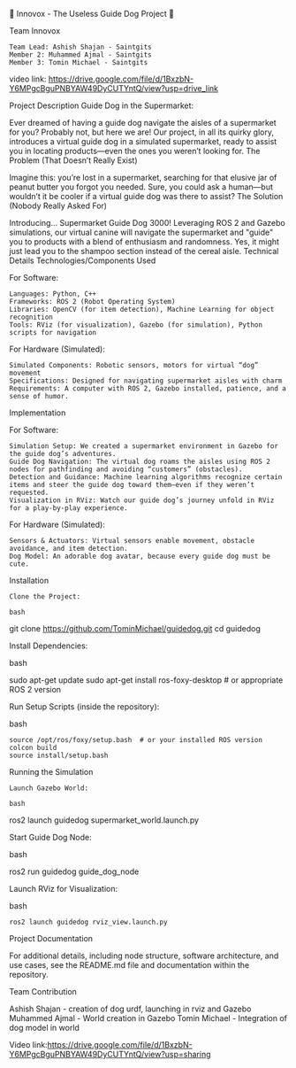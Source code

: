 🐶 Innovox - The Useless Guide Dog Project 🐾


Team Innovox

    Team Lead: Ashish Shajan - Saintgits
    Member 2: Muhammed Ajmal - Saintgits
    Member 3: Tomin Michael - Saintgits

video link: https://drive.google.com/file/d/1BxzbN-Y6MPgcBguPNBYAW49DyCUTYntQ/view?usp=drive_link

Project Description
Guide Dog in the Supermarket:

Ever dreamed of having a guide dog navigate the aisles of a supermarket for you? Probably not, but here we are! Our project, in all its quirky glory, introduces a virtual guide dog in a simulated supermarket, ready to assist you in locating products—even the ones you weren’t looking for.
The Problem (That Doesn’t Really Exist)

Imagine this: you’re lost in a supermarket, searching for that elusive jar of peanut butter you forgot you needed. Sure, you could ask a human—but wouldn’t it be cooler if a virtual guide dog was there to assist?
The Solution (Nobody Really Asked For)

Introducing… Supermarket Guide Dog 3000! Leveraging ROS 2 and Gazebo simulations, our virtual canine will navigate the supermarket and "guide" you to products with a blend of enthusiasm and randomness. Yes, it might just lead you to the shampoo section instead of the cereal aisle.
Technical Details
Technologies/Components Used

For Software:

    Languages: Python, C++
    Frameworks: ROS 2 (Robot Operating System)
    Libraries: OpenCV (for item detection), Machine Learning for object recognition
    Tools: RViz (for visualization), Gazebo (for simulation), Python scripts for navigation

For Hardware (Simulated):

    Simulated Components: Robotic sensors, motors for virtual “dog” movement
    Specifications: Designed for navigating supermarket aisles with charm
    Requirements: A computer with ROS 2, Gazebo installed, patience, and a sense of humor.

Implementation

For Software:

    Simulation Setup: We created a supermarket environment in Gazebo for the guide dog’s adventures.
    Guide Dog Navigation: The virtual dog roams the aisles using ROS 2 nodes for pathfinding and avoiding “customers” (obstacles).
    Detection and Guidance: Machine learning algorithms recognize certain items and steer the guide dog toward them—even if they weren’t requested.
    Visualization in RViz: Watch our guide dog’s journey unfold in RViz for a play-by-play experience.

For Hardware (Simulated):

    Sensors & Actuators: Virtual sensors enable movement, obstacle avoidance, and item detection.
    Dog Model: An adorable dog avatar, because every guide dog must be cute.

Installation

    Clone the Project:

    bash

git clone https://github.com/TominMichael/guidedog.git
cd guidedog

Install Dependencies:

bash

sudo apt-get update
sudo apt-get install ros-foxy-desktop  # or appropriate ROS 2 version

Run Setup Scripts (inside the repository):

bash

    source /opt/ros/foxy/setup.bash  # or your installed ROS version
    colcon build
    source install/setup.bash

Running the Simulation

    Launch Gazebo World:

    bash

ros2 launch guidedog supermarket_world.launch.py

Start Guide Dog Node:

bash

ros2 run guidedog guide_dog_node

Launch RViz for Visualization:

bash

    ros2 launch guidedog rviz_view.launch.py

Project Documentation

For additional details, including node structure, software architecture, and use cases, see the README.md file and documentation within the repository.

Team Contribution

  Ashish Shajan - creation of dog urdf, launching in rviz and Gazebo
  Muhammed Ajmal - World  creation in Gazebo
  Tomin Michael - Integration of dog model in world

Video link:https://drive.google.com/file/d/1BxzbN-Y6MPgcBguPNBYAW49DyCUTYntQ/view?usp=sharing


